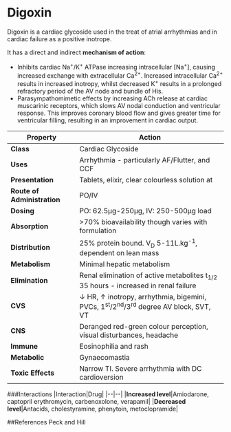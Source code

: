 # Digoxin

Digoxin is a cardiac glycoside used in the treat of atrial arrhythmias and in cardiac failure as a positive inotrope.

It has a direct and indirect **mechanism of action**:
* Inhibits cardiac Na<sup>+</sup>/K<sup>+</sup> ATPase increasing intracellular [Na<sup>+</sup>], causing increased exchange with extracellular Ca<sup>2+</sup>. Increased intracellular Ca<sup>2+</sup> results in increased inotropy, whilst decreased K<sup>+</sup> results in a prolonged refractory period of the AV node and bundle of His.
* Parasympathomimetic effects by increasing ACh release at cardiac muscarinic receptors, which slows AV nodal conduction and ventricular response. This improves coronary blood flow and gives greater time for ventricular filling, resulting in an improvement in cardiac output.

|Property|Action|
|--|--|
|**Class**|Cardiac Glycoside|
|**Uses**|Arrhythmia - particularly AF/Flutter, and CCF|
|**Presentation**|Tablets, elixir, clear colourless solution at
|**Route of Administration**|PO/IV|
|**Dosing**|PO: 62.5μg-250μg, IV: 250-500μg load|
|**Absorption**|>70% bioavailability though varies with formulation|
|**Distribution**|25% protein bound. V<sub>D</sub> 5-11L.kg<sup>-1</sup>, dependent on lean mass|
|**Metabolism**|Minimal hepatic metabolism|
|**Elimination**|Renal elimination of active metabolites t<sub>1/2</sub> 35 hours - increased in renal failure|
|**CVS**|↓ HR, ↑ inotropy, arrhythmia, bigemini, PVCs, 1<sup>st</sup>/2<sup>nd</sup>/3<sup>rd</sup> degree AV block, SVT, VT
|**CNS**|Deranged red-green colour perception, visual disturbances, headache|
|**Immune**|Eosinophilia and rash
|**Metabolic**|Gynaecomastia
|**Toxic Effects**|Narrow TI. Severe arrhythmia with DC cardioversion

###Interactions
|Interaction|Drug|
|--|--|
|**Increased level**|Amiodarone, captopril erythromycin, carbenoxolone, verapamil|
|**Decreased level**|Antacids, cholestyramine, phenytoin, metoclopramide|

##References
Peck and Hill